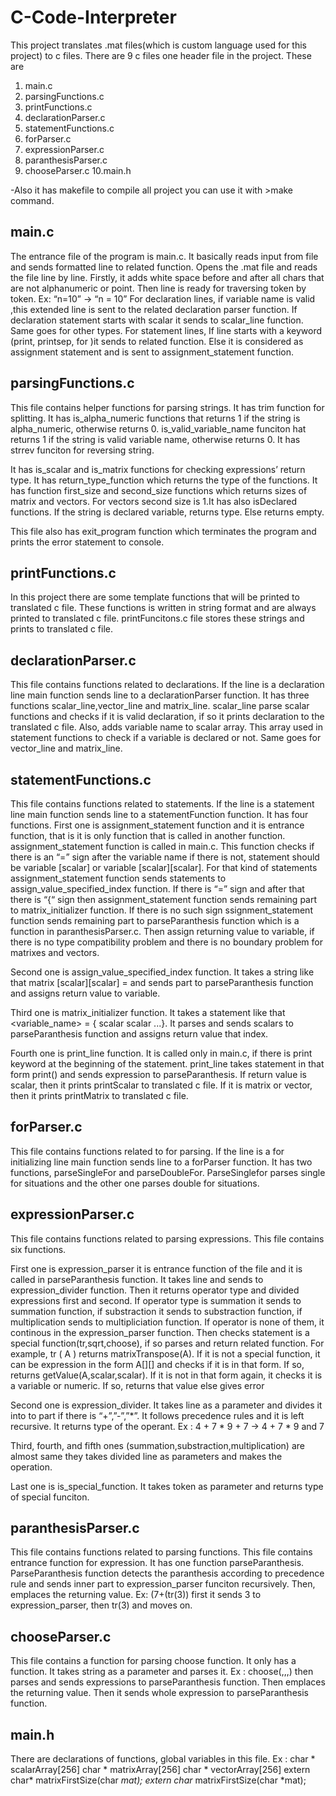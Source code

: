 # C-Code-Interpreter
This project translates .mat files(which is custom language used for this project) to c files. There are 9 c files one header file in the project. These
are

1. main.c
2. parsingFunctions.c
3. printFunctions.c
4. declarationParser.c
5. statementFunctions.c
6. forParser.c
7. expressionParser.c
8. paranthesisParser.c
9. chooseParser.c
10.main.h

-Also it has makefile to compile all project you can use it with >make command.

## main.c

The entrance file of the program is main.c. It basically reads input from file and sends
formatted line to related function.
Opens the .mat file and reads the file line by line. Firstly, it adds white space before and after
all chars that are not alphanumeric or point. Then line is ready for traversing token by token.
Ex: “n=10” → “n = 10”
For declaration lines, if variable name is valid ,this extended line is sent to the related
declaration parser function. If declaration statement starts with scalar it sends to scalar_line
function. Same goes for other types.
For statement lines, If line starts with a keyword (print, printsep, for )it sends to related
function. Else it is considered as assignment statement and is sent to assignment_statement
function.

## parsingFunctions.c

This file contains helper functions for parsing strings. It has trim function for splitting. It
has is_alpha_numeric functions that returns 1 if the string is alpha_numeric, otherwise returns 0.
is_valid_variable_name funciton hat returns 1 if the string is valid variable name, otherwise returns 0. It has strrev funciton for reversing string.

It has is_scalar and is_matrix functions for checking expressions’ return type. It has
return_type_function which returns the type of the functions. It has function first_size and
second_size functions which returns sizes of matrix and vectors. For vectors second size is 1.It has
also isDeclared functions. If the string is declared variable, returns type. Else returns empty.

  This file also has exit_program function which terminates the program and prints the error
statement to console.

## printFunctions.c

In this project there are some template functions that will be printed to translated c file.
These functions is written in string format and are always printed to translated c file.
printFuncitons.c file stores these strings and prints to translated c file.

## declarationParser.c

This file contains functions related to declarations. If the line is a declaration line main
function sends line to a declarationParser function. It has three functions scalar_line,vector_line and
matrix_line. scalar_line parse scalar functions and checks if it is valid declaration, if so it prints
declaration to the translated c file. Also, adds variable name to scalar array. This array used in
statement functions to check if a variable is declared or not. Same goes for vector_line and
matrix_line.

## statementFunctions.c

This file contains functions related to statements. If the line is a statement line main function
sends line to a statementFunction function. It has four functions.
First one is assignment_statement function and it is entrance function, that is it is only
function that is called in another function. assignment_statement function is called in main.c. This
function checks if there is an “=” sign after the variable name if there is not, statement should be
variable [scalar] or variable [scalar][scalar]. For that kind of statements assignment_statement
function sends statements to assign_value_specified_index function. If there is “=” sign and after
that there is “{“ sign then assignment_statement function sends remaining part to matrix_initializer
function. If there is no such sign ssignment_statement function sends remaining part to
parseParanthesis function which is a function in paranthesisParser.c. Then assign returning value to
variable, if there is no type compatibility problem and there is no boundary problem for matrixes
and vectors.

Second one is assign_value_specified_index function. It takes a string like that matrix
[scalar][scalar] = <expression> and sends <expression> part to parseParanthesis function and
assigns return value to variable.

Third one is matrix_initializer function. It takes a statement like that <variable_name> =
{ scalar scalar ...}. It parses and sends scalars to parseParanthesis function and assigns return value
that index.

Fourth one is print_line function. It is called only in main.c, if there is print keyword at the
beginning of the statement. print_line takes statement in that form print(<expression>) and sends
expression to parseParanthesis. If return value is scalar, then it prints printScalar to translated c file.
If it is matrix or vector, then it prints printMatrix to translated c file.

## forParser.c
This file contains functions related to for parsing. If the line is a for initializing line main
function sends line to a forParser function. It has two functions, parseSingleFor and
parseDoubleFor. ParseSinglefor parses single for situations and the other one parses double for
situations.

## expressionParser.c

This file contains functions related to parsing expressions. This file contains six functions.

First one is expression_parser it is entrance function of the file and it is called in
parseParanthesis function. It takes line and sends to expression_divider function. Then it returns
operator type and divided expressions first and second. If operator type is summation it sends to
summation function, if substraction it sends to substraction function, if multiplication sends to
multipliciation function. If operator is none of them, it continous in the expression_parser function.
Then checks statement is a special function(tr,sqrt,choose), if so parses and return related function.
For example, tr ( A ) returns matrixTranspose(A). If it is not a special function, it can be expression
in the form A[][] and checks if it is in that form. If so, returns getValue(A,scalar,scalar). If it is not
in that form again, it checks it is a variable or numeric. If so, returns that value else gives error

Second one is expression_divider. It takes line as a parameter and divides it into to part if
there is “+”,”-”,”*”. It follows precedence rules and it is left recursive. It returns type of the
operant.
Ex : 4 + 7 * 9 + 7 → 4 + 7 * 9 and 7


Third, fourth, and fifth ones (summation,substraction,multiplication) are almost same they
takes divided line as parameters and makes the operation.

Last one is is_special_function. It takes token as parameter and returns type of special
funciton.

## paranthesisParser.c

This file contains functions related to parsing functions. This file contains entrance function
for expression. It has one function parseParanthesis. ParseParanthesis function detects the
paranthesis according to precedence rule and sends inner part to expression_parser funciton
recursively. Then, emplaces the returning value.
Ex: (7+(tr(3)) first it sends 3 to expression_parser, then tr(3) and moves on.

## chooseParser.c

This file contains a function for parsing choose function. It only has a function. It takes
string as a parameter and parses it.
Ex : choose(<expression>,<expression>,<expression>,<expression>) then parses and sends
expressions to parseParanthesis function. Then emplaces the returning value. Then it sends whole
expression to parseParanthesis function.

## main.h

There are declarations of functions, global variables in this file.
Ex : char * scalarArray[256]
char * matrixArray[256]
char * vectorArray[256]
extern char* matrixFirstSize(char *mat);
extern char* matrixFirstSize(char *mat);


